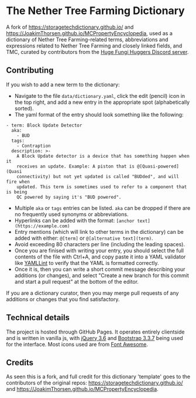 # The Nether Tree Farming Dictionary
A fork of https://storagetechdictionary.github.io/ and https://JoakimThorsen.github.io/MCPropertyEncyclopedia, used as a dictionary of Nether Tree Farming-related terms, abbreviations and expressions related to Nether Tree Farming and closely linked fields, and TMC, curated by contributors from the [Huge Fungi Huggers Discord server](https://discord.gg/EKKkyfcPPV).

## Contributing
If you wish to add a new term to the dictionary:
* Navigate to the file `data/dictionary.yaml`, click the edit (pencil) icon in the top right, and add a new entry in the appropriate spot (alphabetically sorted).
* The yaml format of the entry should look something like the following:
```
- term: Block Update Detector
  aka:
    - BUD
  tags:
    - Contraption
  description: >-
    A Block Update detector is a device that has something happen when it
    receives an update. Example: A piston that is @[Quasi-powered](Quasi
    connectivity) but not yet updated is called "BUDded", and will fire when
    updated. This term is sometimes used to refer to a component that is being
    QC powered by saying it's "BUD powered".
```
 * Multiple `aka` or `tags` entries can be listed. `aka` can be dropped if there are no frequently used synonyms or abbreviations.
 * Hyperlinks can be added with the format: `[anchor text](https://example.com)`
 * Entry mentions (which will link to other terms in the dictionary) can be added with either: `@[term]` or `@[alternative text](term)`.
 * Avoid exceeding 80 characters per line (including the leading spaces).
* Once you are finised with writing your entry, you should select the full contents of the file with Ctrl+A, and copy paste it into a YAML validator like [YAMLLint](https://YAMLLint.com/) to verify that the YAML is formatted correctly.
* Once it is, then you can write a short commit message describing your additions (or changes), and select "Create a new branch for this commit and start a pull request" at the bottom of the editor.

If you are a dictionary curator, then you may merge pull requests of any additions or changes that you find satisfactory.

## Technical details
The project is hosted through GitHub Pages. It operates entirely clientside and is written in vanilla js, with [jQuery 3.6](https://jquery.com/) and [Bootstrap 3.3.7](https://getbootstrap.com/docs/3.3/) being used for the interface. Most icons used are from [Font Awesome](https://fontawesome.com/).

## Credits
As seen this is a fork, and full credit for this dictionary 'template' goes to the contributors of the original repos: https://storagetechdictionary.github.io/ and https://JoakimThorsen.github.io/MCPropertyEncyclopedia.
